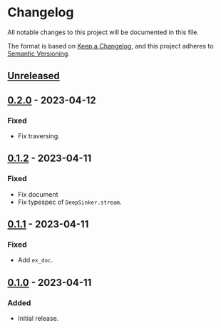 # Changelog

All notable changes to this project will be documented in this file.

The format is based on [Keep a Changelog](https://keepachangelog.com/en/1.0.0/),
and this project adheres to [Semantic Versioning](https://semver.org/spec/v2.0.0.html).

## [Unreleased]

## [0.2.0] - 2023-04-12

### Fixed

- Fix traversing.

## [0.1.2] - 2023-04-11

### Fixed

- Fix document
- Fix typespec of `DeepSinker.stream`.

## [0.1.1] - 2023-04-11

### Fixed

- Add `ex_doc`.

## [0.1.0] - 2023-04-11

### Added

- Initial release.

[unreleased]: https://github.com/sankaku-deltalab/deep_sinker/compare/0.2.0...HEAD
[0.2.0]: https://github.com/sankaku-deltalab/deep_sinker/compare/0.1.2...0.2.0
[0.1.2]: https://github.com/sankaku-deltalab/deep_sinker/compare/0.1.1...0.1.2
[0.1.1]: https://github.com/sankaku-deltalab/deep_sinker/compare/0.1.0...0.1.1
[0.1.0]: https://github.com/sankaku-deltalab/deep_sinker/releases/tag/0.1.0